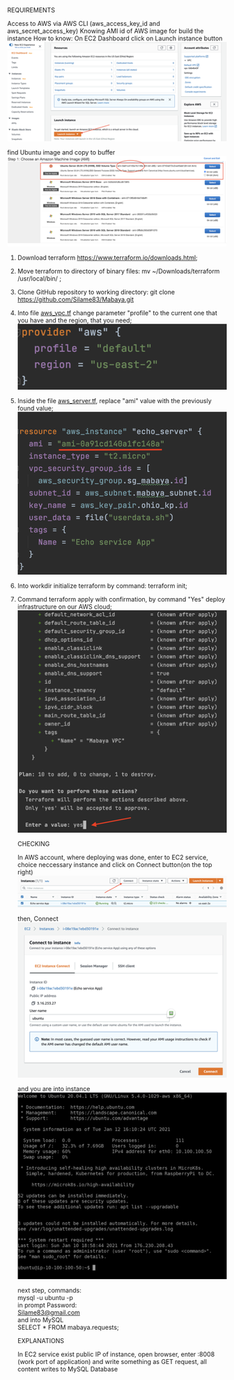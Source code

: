    REQUIREMENTS <br>
   
Access to AWS via AWS CLI (aws_access_key_id and aws_secret_access_key)
Knowing AMI id of AWS image for build the instance
How to know:
On EC2 Dashboard click on Launch instance button
<img src="https://github.com/Silame83/Mabaya/blob/master/launch_instance.png">

find Ubuntu image and copy to buffer
<img src="https://github.com/Silame83/Mabaya/blob/master/choice_ami.png">
     

1. Download terraform https://www.terraform.io/downloads.html;
2. Move terraform to directory of binary files: mv ~/Downloads/terraform /usr/local/bin/ ;
3. Clone GitHub repository to working directory: git clone https://github.com/Silame83/Mabaya.git
4. Into file <a href="https://github.com/Silame83/Mabaya/blob/master/aws_vpc.tf">aws_vpc.tf</a> change parameter "profile" to the current one that you have and the region, that you need;<br>
     <img src="https://github.com/Silame83/Mabaya/blob/master/profile_in_tf.png">
5. Inside the file <a href="https://github.com/Silame83/Mabaya/blob/master/aws_server.tf">aws_server.tf</a>, replace "ami" value with the previously found value;
     <img src="https://github.com/Silame83/Mabaya/blob/master/replace_ami.png">
6. Into workdir initialize terraform by command: terraform init;
7. Command terraform apply with confirmation, by command "Yes" deploy infrastructure on our AWS cloud;
     <img src="https://github.com/Silame83/Mabaya/blob/master/tf_applying%20.png">


      CHECKING <br>
      
    In AWS account, where deploying was done, enter to EC2 service, choice neccessary instance and click on Connect button(on the top right)
    <img src="https://github.com/Silame83/Mabaya/blob/master/Connect_btn.png">
    
    then, Connect
    <img src="https://github.com/Silame83/Mabaya/blob/master/connect_to_instance.png">
    
    and you are into instance
    <img src="https://github.com/Silame83/Mabaya/blob/master/into_instance.png">
    
    next step, commands:<br>
                    mysql -u ubuntu -p <br>
          in prompt Password: <br>
                    Silame83@gmail.com <br>
          and into MySQL <br>
                    SELECT * FROM mabaya.requests; <br>
    
    
      EXPLANATIONS <br>
     
     In EC2 service exist public IP of instance, open browser, enter <this public IP>:8008 (work port of application) and write something as GET request, all content writes to MySQL Database


